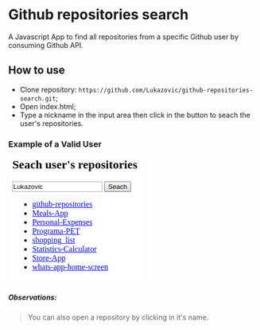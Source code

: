 # Github repositories search
A Javascript App to find all repositories from a specific Github user by consuming Github API.

## How to use

- Clone repository: `https://github.com/Lukazovic/github-repositories-search.git`;
- Open index.html;
- Type a nickname in the input area then click in the button to seach the user's repositories.

### Example of a Valid User
![Valid User](https://github.com/Lukazovic/github-repositories/blob/master/Github-repository-printscreen.png)

##### Observations:

> You can also open a repository by clicking in it's name.
